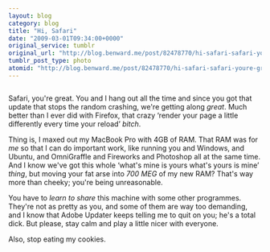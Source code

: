 ```yaml
---
layout: blog
category: blog
title: "Hi, Safari"
date: "2009-03-01T09:34:00+0000"
original_service: tumblr
original_url: "http://blog.benward.me/post/82478770/hi-safari-safari-youre-great-you-and-i-hang"
tumblr_post_type: photo
atomid: "http://blog.benward.me/post/82478770/hi-safari-safari-youre-great-you-and-i-hang"
---
```

<figure class="photo">
  <img src="http://benward.me/res/tumblr/media/82478770/0.png" alt="">
</figure>

Safari, you're great. You and I hang out all the time and since you got that update that stops the random crashing, we're getting along _great_. Much better than I ever did with Firefox, that crazy ‘render your page a little differently every time your reload’ _bitch_.

Thing is, I maxed out my MacBook Pro with 4GB of RAM. That RAM was for _me_ so that I can do important work, like running you and Windows, and Ubuntu, and OmniGraffle and Fireworks and Photoshop all at the same time. And I know we've got this whole ‘what's mine is yours what's yours is mine’ _thing_, but moving your fat arse into _700 MEG_ of my new RAM? That's way more than cheeky; you're being unreasonable.

You have to _learn to share_ this machine with some other programmes. They're not as pretty as you, and some of them are way too demanding, and I know that Adobe Updater keeps telling me to quit on you; he's a total dick. But please, stay calm and play a little nicer with everyone.

Also, stop eating my cookies.